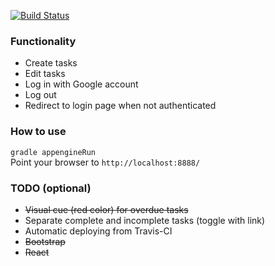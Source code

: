 [![Build Status](https://travis-ci.org/Serneum/onix-challenge.svg?branch=master)](https://travis-ci.org/Serneum/gae-tasks)

### Functionality
- Create tasks
- Edit tasks
- Log in with Google account
- Log out
- Redirect to login page when not authenticated

### How to use
`gradle appengineRun`  
Point your browser to `http://localhost:8888/`

### TODO (optional)
- ~~Visual cue (red color) for overdue tasks~~  
- Separate complete and incomplete tasks (toggle with link)  
- Automatic deploying from Travis-CI  
- ~~Bootstrap~~  
- ~~React~~  
